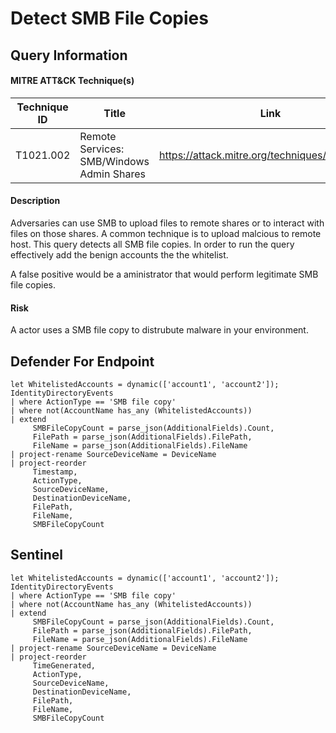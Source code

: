 # Detect SMB File Copies

## Query Information

#### MITRE ATT&CK Technique(s)

| Technique ID | Title    | Link    |
| ---  | --- | --- |
| T1021.002 | Remote Services: SMB/Windows Admin Shares|https://attack.mitre.org/techniques/T1021/002|

#### Description
Adversaries can use SMB to upload files to remote shares or to interact with files on those shares. A common technique is to upload malcious to remote host. This query detects all SMB file copies. In order to run the query effectively add the benign accounts the the whitelist.

A false positive would be a aministrator that would perform legitimate SMB file copies. 

#### Risk
A actor uses a SMB file copy to distrubute malware in your environment. 

## Defender For Endpoint

```
let WhitelistedAccounts = dynamic(['account1', 'account2']);
IdentityDirectoryEvents
| where ActionType == 'SMB file copy'
| where not(AccountName has_any (WhitelistedAccounts))
| extend 
     SMBFileCopyCount = parse_json(AdditionalFields).Count,
     FilePath = parse_json(AdditionalFields).FilePath,
     FileName = parse_json(AdditionalFields).FileName
| project-rename SourceDeviceName = DeviceName
| project-reorder
     Timestamp,
     ActionType,
     SourceDeviceName,
     DestinationDeviceName,
     FilePath,
     FileName,
     SMBFileCopyCount
```
## Sentinel 
```
let WhitelistedAccounts = dynamic(['account1', 'account2']);
IdentityDirectoryEvents
| where ActionType == 'SMB file copy'
| where not(AccountName has_any (WhitelistedAccounts))
| extend 
     SMBFileCopyCount = parse_json(AdditionalFields).Count,
     FilePath = parse_json(AdditionalFields).FilePath,
     FileName = parse_json(AdditionalFields).FileName
| project-rename SourceDeviceName = DeviceName
| project-reorder
     TimeGenerated,
     ActionType,
     SourceDeviceName,
     DestinationDeviceName,
     FilePath,
     FileName,
     SMBFileCopyCount
```



